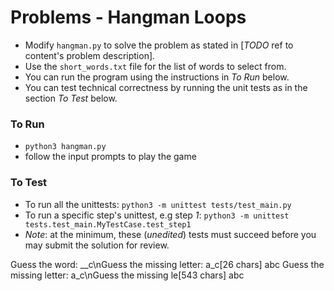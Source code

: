 # Problems - Hangman Loops

* Modify `hangman.py` to solve the problem as stated in [_TODO_ ref to content's problem description].
* Use the `short_words.txt` file for the list of words to select from.
* You can run the program using the instructions in *To Run* below.
* You can test technical correctness by running the unit tests as in the section *To Test* below.

### To Run

* `python3 hangman.py`
* follow the input prompts to play the game

### To Test

* To run all the unittests: `python3 -m unittest tests/test_main.py`
* To run a specific step's unittest, e.g step *1*: `python3 -m unittest tests.test_main.MyTestCase.test_step1`
* _Note_: at the minimum, these (*unedited*) tests must succeed before you may submit the solution for review.



Guess the word: __c\nGuess the missing letter: a_c\[26 chars] abc
Guess the missing letter: a_c\nGuess the missing le[543 chars] abc
